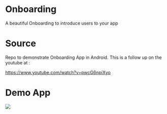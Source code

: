# Onboarding
A beautiful Onboarding to introduce users to your app

# Source
Repo to demonstrate Onboarding App in Android. This is a follow up on the youtube at :

https://www.youtube.com/watch?v=pwcG6npiXyo

# Demo App

![](https://media.giphy.com/media/KzQsYMyLWF42zEYd1p/giphy.gif)
